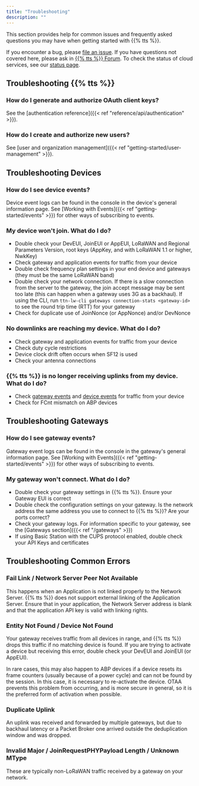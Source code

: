 ```yaml
---
title: "Troubleshooting"
description: ""
---
```


This section provides help for common issues and frequently asked questions you may have when getting started with {{% tts %}}. 

<!--more-->

If you encounter a bug, please [file an issue](https://github.com/TheThingsNetwork/lorawan-stack/issues/new/choose). If you have questions not covered here, please ask in [{{% tts %}} Forum](https://www.thethingsnetwork.org/forum/c/network-and-routing/v3). To check the status of cloud services, see our [status page](https://status.thethings.industries/).

## Troubleshooting {{% tts %}}

### How do I generate and authorize OAuth client keys?

See the [authentication reference]({{< ref "reference/api/authentication" >}}).

### How do I create and authorize new users?

See [user and organization management]({{< ref "getting-started/user-management" >}}).

## Troubleshooting Devices

### How do I see device events?

Device event logs can be found in the console in the device's general information page. See [Working with Events]({{< ref "getting-started/events" >}}) for other ways of subscribing to events.

### My device won't join. What do I do?

- Double check your DevEUI, JoinEUI or AppEUI, LoRaWAN and Regional Parameters Version, root keys (AppKey, and with LoRaWAN 1.1 or higher, NwkKey)
- Check gateway and application events for traffic from your device
- Double check frequency plan settings in your end device and gateways (they must be the same LoRaWAN band)
- Double check your network connection. If there is a slow connection from the server to the gateway, the join accept message may be sent too late (this can happen when a gateway uses 3G as a backhaul). If using the CLI, run `ttn-lw-cli gateways connection-stats <gateway-id>` to see the round trip time (RTT) for your gateway
- Check for duplicate use of JoinNonce (or AppNonce) and/or DevNonce

### No downlinks are reaching my device. What do I do?

- Check gateway and application events for traffic from your device
- Check duty cycle restrictions
- Device clock drift often occurs when SF12 is used
- Check your antenna connections

### {{% tts %}} is no longer receiving uplinks from my device. What do I do?

- Check [gateway events](#how-do-i-see-gateway-events) and [device events](#how-do-i-see-device-events) for traffic from your device
- Check for FCnt mismatch on ABP devices

## Troubleshooting Gateways

### How do I see gateway events?

Gateway event logs can be found in the console in the gateway's general information page. See [Working with Events]({{< ref "getting-started/events" >}}) for other ways of subscribing to events.

### My gateway won't connect. What do I do?

- Double check your gateway settings in {{% tts %}}. Ensure your Gateway EUI is correct
- Double check the configuration settings on your gateway. Is the network address the same address you use to connect to {{% tts %}}? Are your ports correct?
- Check your gateway logs. For information specific to your gateway, see the [Gateways section]({{< ref "/gateways" >}})
- If using Basic Station with the CUPS protocol enabled, double check your API Keys and certificates

## Troubleshooting Common Errors

### Fail Link / Network Server Peer Not Available

This happens when an Application is not linked properly to the Network Server. {{% tts %}} does not support external linking of the Application Server. Ensure that in your application, the Network Server address is blank and that the application API key is valid with linking rights.

### Entity Not Found / Device Not Found

Your gateway receives traffic from all devices in range, and {{% tts %}} drops this traffic if no matching device is found. If you are trying to activate a device but receiving this error, double check your DevEUI and JoinEUI (or AppEUI).

In rare cases, this may also happen to ABP devices if a device resets its frame counters (usually because of a power cycle) and can not be found by the session. In this case, it is necessary to re-activate the device. OTAA prevents this problem from occurring, and is more secure in general, so it is the preferred form of activation when possible.

### Duplicate Uplink

An uplink was received and forwarded by multiple gateways, but due to backhaul latency or a Packet Broker one arrived outside the deduplication window and was dropped.

### Invalid Major / JoinRequestPHYPayload Length / Unknown MType

These are typically non-LoRaWAN traffic received by a gateway on your network.

